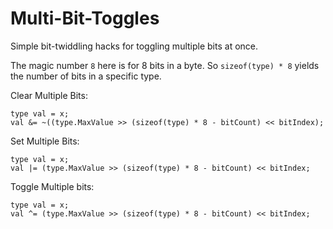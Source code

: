 # Multi-Bit-Toggles
Simple bit-twiddling hacks for toggling multiple bits at once.

The magic number `8` here is for 8 bits in a byte. So `sizeof(type) * 8` yields the number of bits in a specific type.

Clear Multiple Bits:
```
type val = x;
val &= ~((type.MaxValue >> (sizeof(type) * 8 - bitCount) << bitIndex);
```
 
Set Multiple Bits:
```
type val = x;
val |= (type.MaxValue >> (sizeof(type) * 8 - bitCount) << bitIndex;
```
 
Toggle Multiple bits:
```
type val = x;
val ^= (type.MaxValue >> (sizeof(type) * 8 - bitCount) << bitIndex;
```
